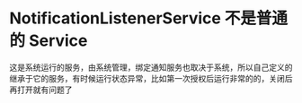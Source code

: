 # NotificationListenerService 不是普通的 Service
这是系统运行的服务，由系统管理，绑定通知服务也取决于系统，所以自己定义的继承于它的服务，有时候运行状态异常，比如第一次授权后运行非常的的，关闭后再打开就有问题了